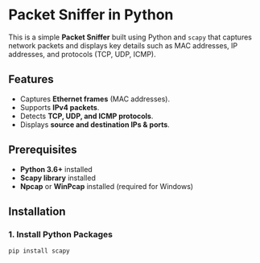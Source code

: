 # Packet Sniffer in Python

This is a simple **Packet Sniffer** built using Python and `scapy` that captures network packets and displays key details such as MAC addresses, IP addresses, and protocols (TCP, UDP, ICMP).  

## Features
- Captures **Ethernet frames** (MAC addresses).
- Supports **IPv4 packets**.
- Detects **TCP, UDP, and ICMP protocols**.
- Displays **source and destination IPs & ports**.

## Prerequisites
- **Python 3.6+** installed  
- **Scapy library** installed  
- **Npcap** or **WinPcap** installed (required for Windows)

## Installation

### 1. Install Python Packages  
```bash
pip install scapy
